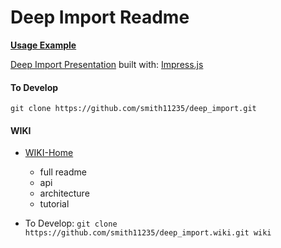 Deep Import Readme
==================

**[Usage Example](https://gist.github.com/smith11235/7280752)**

[Deep Import Presentation](http://twostepsleftofnormal.com:31234) built with: [Impress.js](https://github.com/bartaz/impress.js)

#### To Develop

```git clone https://github.com/smith11235/deep_import.git```

#### WIKI
* [WIKI-Home](http://www.github.com/smith11235/deep_import/wiki/Home)
	* full readme
	* api
	* architecture
	* tutorial

* To Develop: ```git clone https://github.com/smith11235/deep_import.wiki.git wiki```



